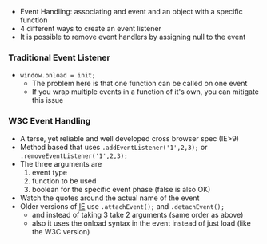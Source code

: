 * Event Handling: associating and event and an object with a specific function
* 4 different ways to create an event listener
* It is possible to remove event handlers by assigning null to the event

### Traditional Event Listener

* `window.onload = init;`
  * The problem here is that one function can be called on one event
  * If you wrap multiple events in a function of it's own, you can mitigate this issue

### W3C Event Handling

* A terse, yet reliable and well developed cross browser spec (IE>9)
* Method based that uses `.addEventListener('1',2,3);` or `.removeEventListener('1',2,3);`
* The three arguments are
  1. event type
  1. function to be used
  1. boolean for the specific event phase (false is also OK)
* Watch the quotes around the actual name of the event
* Older versions of [IE][1] use `.attachEvent();` and `.detachEvent();`
  * and instead of taking 3 take 2 arguments (same order as above)
  * also it uses the onload syntax in the event instead of just load (like the W3C version)

[1]: http://iehatersclub.com/